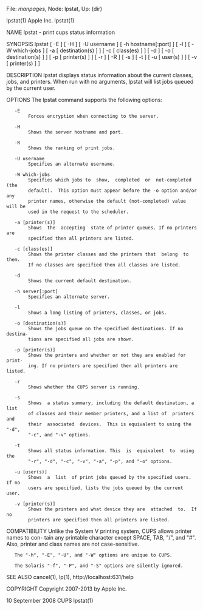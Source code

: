 File: *manpages*,  Node: lpstat,  Up: (dir)

lpstat(1)                         Apple Inc.                         lpstat(1)



NAME
       lpstat - print cups status information

SYNOPSIS
       lpstat [ -E ] [ -H ] [ -U username ] [ -h hostname[:port] ] [ -l ] [ -W
       which-jobs ] [ -a [ destination(s) ] ] [ -c [ class(es) ] ] [ -d ] [ -o
       [  destination(s) ] ] [ -p [ printer(s) ] ] [ -r ] [ -R ] [ -s ] [ -t ]
       [ -u [ user(s) ] ] [ -v [ printer(s) ] ]

DESCRIPTION
       lpstat displays status information about the current classes, jobs, and
       printers.  When  run with no arguments, lpstat will list jobs queued by
       the current user.

OPTIONS
       The lpstat command supports the following options:

       -E
            Forces encryption when connecting to the server.

       -H
            Shows the server hostname and port.

       -R
            Shows the ranking of print jobs.

       -U username
            Specifies an alternate username.

       -W which-jobs
            Specifies which jobs to  show,  completed  or  not-completed  (the
            default).  This option must appear before the -o option and/or any
            printer names, otherwise the default (not-completed) value will be
            used in the request to the scheduler.

       -a [printer(s)]
            Shows  the  accepting  state of printer queues. If no printers are
            specified then all printers are listed.

       -c [class(es)]
            Shows the printer classes and the printers that  belong  to  them.
            If no classes are specified then all classes are listed.

       -d
            Shows the current default destination.

       -h server[:port]
            Specifies an alternate server.

       -l
            Shows a long listing of printers, classes, or jobs.

       -o [destination(s)]
            Shows the jobs queue on the specified destinations. If no destina-
            tions are specified all jobs are shown.

       -p [printer(s)]
            Shows the printers and whether or not they are enabled for  print-
            ing. If no printers are specified then all printers are listed.

       -r
            Shows whether the CUPS server is running.

       -s
            Shows  a status summary, including the default destination, a list
            of classes and their member printers, and a list of  printers  and
            their  associated  devices.  This is equivalent to using the "-d",
            "-c", and "-v" options.

       -t
            Shows all status information. This  is  equivalent  to  using  the
            "-r", "-d", "-c", "-v", "-a", "-p", and "-o" options.

       -u [user(s)]
            Shows  a  list  of print jobs queued by the specified users. If no
            users are specified, lists the jobs queued by the current user.

       -v [printer(s)]
            Shows the printers and what device they are  attached  to.  If  no
            printers are specified then all printers are listed.

COMPATIBILITY
       Unlike  the System V printing system, CUPS allows printer names to con-
       tain any printable character except SPACE, TAB, "/",  and  "#".   Also,
       printer and class names are not case-sensitive.

       The "-h", "-E", "-U", and "-W" options are unique to CUPS.

       The Solaris "-f", "-P", and "-S" options are silently ignored.

SEE ALSO
       cancel(1), lp(1),
       http://localhost:631/help

COPYRIGHT
       Copyright 2007-2013 by Apple Inc.



10 September 2008                    CUPS                            lpstat(1)
